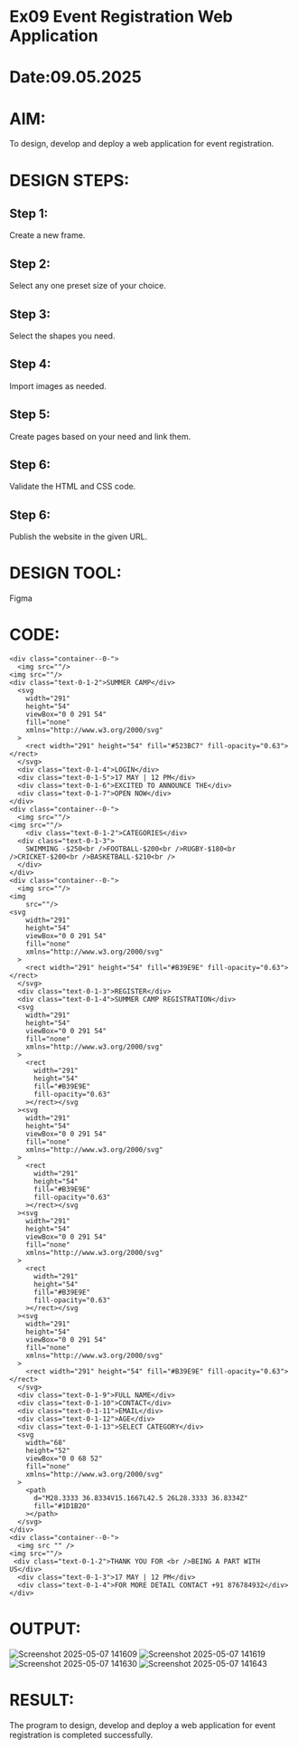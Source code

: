 # Ex09 Event Registration Web Application
# Date:09.05.2025
# AIM:
To design, develop and deploy a web application for event registration.

# DESIGN STEPS:
## Step 1:
Create a new frame.

## Step 2:
Select any one preset size of your choice.

## Step 3:
Select the shapes you need.

## Step 4:
Import images as needed.

## Step 5:
Create pages based on your need and link them.

## Step 6:
Validate the HTML and CSS code.

## Step 6:
Publish the website in the given URL.

# DESIGN TOOL:
Figma

# CODE:
```
<div class="container--0-">
  <img src=""/>
<img src=""/>
<div class="text-0-1-2">SUMMER CAMP</div>
  <svg
    width="291"
    height="54"
    viewBox="0 0 291 54"
    fill="none"
    xmlns="http://www.w3.org/2000/svg"
  >
    <rect width="291" height="54" fill="#523BC7" fill-opacity="0.63"></rect>
  </svg>
  <div class="text-0-1-4">LOGIN</div>
  <div class="text-0-1-5">17 MAY | 12 PM</div>
  <div class="text-0-1-6">EXCITED TO ANNOUNCE THE</div>
  <div class="text-0-1-7">OPEN NOW</div>
</div>
<div class="container--0-">
  <img src=""/>
<img src=""/>
    <div class="text-0-1-2">CATEGORIES</div>
  <div class="text-0-1-3">
    SWIMMING -$250<br />FOOTBALL-$200<br />RUGBY-$180<br />CRICKET-$200<br />BASKETBALL-$210<br />
  </div>
</div>
<div class="container--0-">
  <img src=""/>
<img
    src=""/>
<svg
    width="291"
    height="54"
    viewBox="0 0 291 54"
    fill="none"
    xmlns="http://www.w3.org/2000/svg"
  >
    <rect width="291" height="54" fill="#B39E9E" fill-opacity="0.63"></rect>
  </svg>
  <div class="text-0-1-3">REGISTER</div>
  <div class="text-0-1-4">SUMMER CAMP REGISTRATION</div>
  <svg
    width="291"
    height="54"
    viewBox="0 0 291 54"
    fill="none"
    xmlns="http://www.w3.org/2000/svg"
  >
    <rect
      width="291"
      height="54"
      fill="#B39E9E"
      fill-opacity="0.63"
    ></rect></svg
  ><svg
    width="291"
    height="54"
    viewBox="0 0 291 54"
    fill="none"
    xmlns="http://www.w3.org/2000/svg"
  >
    <rect
      width="291"
      height="54"
      fill="#B39E9E"
      fill-opacity="0.63"
    ></rect></svg
  ><svg
    width="291"
    height="54"
    viewBox="0 0 291 54"
    fill="none"
    xmlns="http://www.w3.org/2000/svg"
  >
    <rect
      width="291"
      height="54"
      fill="#B39E9E"
      fill-opacity="0.63"
    ></rect></svg
  ><svg
    width="291"
    height="54"
    viewBox="0 0 291 54"
    fill="none"
    xmlns="http://www.w3.org/2000/svg"
  >
    <rect width="291" height="54" fill="#B39E9E" fill-opacity="0.63"></rect>
  </svg>
  <div class="text-0-1-9">FULL NAME</div>
  <div class="text-0-1-10">CONTACT</div>
  <div class="text-0-1-11">EMAIL</div>
  <div class="text-0-1-12">AGE</div>
  <div class="text-0-1-13">SELECT CATEGORY</div>
  <svg
    width="68"
    height="52"
    viewBox="0 0 68 52"
    fill="none"
    xmlns="http://www.w3.org/2000/svg"
  >
    <path
      d="M28.3333 36.8334V15.1667L42.5 26L28.3333 36.8334Z"
      fill="#1D1B20"
    ></path>
  </svg>
</div>
<div class="container--0-">
  <img src "" />
<img src=""/>
 <div class="text-0-1-2">THANK YOU FOR <br />BEING A PART WITH US</div>
  <div class="text-0-1-3">17 MAY | 12 PM</div>
  <div class="text-0-1-4">FOR MORE DETAIL CONTACT +91 876784932</div>
</div>
```
# OUTPUT:
![Screenshot 2025-05-07 141609](https://github.com/user-attachments/assets/05d67332-1a9d-4baa-adc6-800c78c4459b)
![Screenshot 2025-05-07 141619](https://github.com/user-attachments/assets/839330d8-3abe-4c5d-b892-d09cabac6e86)
![Screenshot 2025-05-07 141630](https://github.com/user-attachments/assets/f46b4666-af26-4bbc-8bc5-1365ec9b9762)
![Screenshot 2025-05-07 141643](https://github.com/user-attachments/assets/cc7cfec1-8bcf-41eb-8d6a-20fab20b6654)





# RESULT:
The program to design, develop and deploy a web application for event registration is completed successfully.

